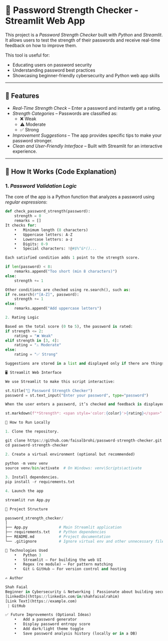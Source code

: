 # 🔐 Password Strength Checker - Streamlit Web App

This project is a *Password Strength Checker* built with *Python* and *Streamlit*. It allows users to test the strength of their passwords and receive real-time feedback on how to improve them.

This tool is useful for:
- Educating users on password security
- Understanding password best practices
- Showcasing beginner-friendly cybersecurity and Python web app skills

---

## 🚀 Features

- *Real-Time Strength Check* – Enter a password and instantly get a rating.
- *Strength Categories* – Passwords are classified as:
  - ❌ Weak
  - ⚠️ Moderate
  - ✅ Strong
- *Improvement Suggestions* – The app provides specific tips to make your password stronger.
- *Clean and User-Friendly Interface* – Built with Streamlit for an interactive experience.

---

## 🧠 How It Works (Code Explanation)

### 1. *Password Validation Logic*

The core of the app is a Python function that analyzes a password using *regular expressions*:

```python
def check_password_strength(password):
    strength = 0
    remarks = []
It checks for:
	•	Minimum length (8 characters)
	•	Uppercase letters: A-Z
	•	Lowercase letters: a-z
	•	Digits: 0-9
	•	Special characters: !@#$%^&*()...

Each satisfied condition adds 1 point to the strength score.

if len(password) < 8:
    remarks.append("Too short (min 8 characters)")
else:
    strength += 1

Other conditions are checked using re.search(), such as:
if re.search(r"[A-Z]", password):
    strength += 1
else:
    remarks.append("Add uppercase letters")

2. Rating Logic

Based on the total score (0 to 5), the password is rated:
if strength <= 2:
    rating = "❌ Weak"
elif strength in [3, 4]:
    rating = "⚠️ Moderate"
else:
    rating = "✅ Strong"

Suggestions are stored in a list and displayed only if there are things to improve.

🖥️ Streamlit Web Interface

We use Streamlit to make this script interactive:

st.title("🔐 Password Strength Checker")
password = st.text_input("Enter your password", type="password")

When the user enters a password, it’s checked and feedback is displayed with colors:

st.markdown(f"*Strength*: <span style='color:{color}'>{rating}</span>"

🧪 How to Run Locally

1. Clone the repository.

git clone https://github.com/faisalbrohi/password-strength-checker.git
cd password-strength-checker

2. Create a virtual environment (optional but recommended)
   
python -m venv venv
source venv/bin/activate  # On Windows: venv\Scripts\activate

3. Install dependencies.
pip install -r requirements.txt

4. Launch the app

streamlit run App.py

📁 Project Structure

password_strength_checker/
│
├── App.py              # Main Streamlit application
├── requirements.txt    # Python dependencies
├── README.md           # Project documentation
└── .gitignore          # Ignore virtual env and other unnecessary files

📌 Technologies Used
	•	Python 3
	•	Streamlit – For building the web UI
	•	Regex (re module) – For pattern matching
	•	Git & GitHub – For version control and hosting

✍️ Author

Shah Faial
Beginner in Cybersecurity & Networking | Passionate about building security tools
[LinkedIn](https://linkedin.com/in/shahfaisalrahim)
[Link Text](https://example.com)
 | GitHub

✅ Future Improvements (Optional Ideas)
	•	Add a password generator
	•	Display password entropy score
	•	Add dark/light theme toggle
	•	Save password analysis history (locally or in a DB)
